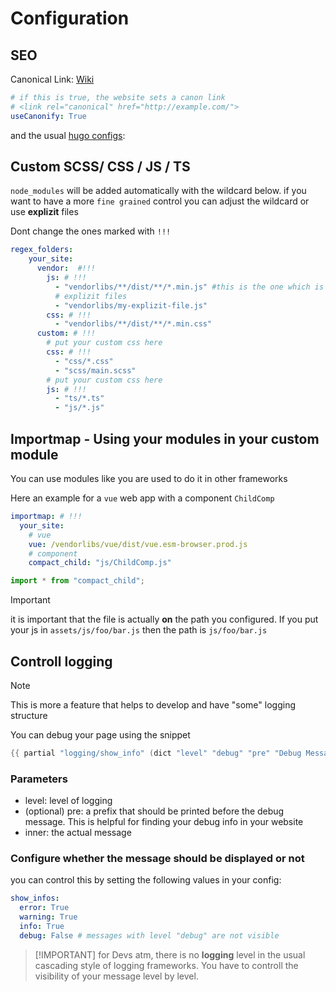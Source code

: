 # Configuration

## SEO

Canonical Link: [Wiki](https://en.wikipedia.org/wiki/Canonical_link_element)

```yaml
# if this is true, the website sets a canon link 
# <link rel="canonical" href="http://example.com/">
useCanonify: True
```

and the usual [hugo configs](https://gohugo.io/getting-started/configuration/#configuration-file):

## Custom SCSS/ CSS / JS / TS

`node_modules` will be added automatically with the wildcard below.
if you want to have a more `fine grained` control you can adjust the wildcard
or use **explizit** files

Dont change the ones marked with `!!!`

```yaml
regex_folders: 
    your_site:
      vendor:  #!!!
        js: # !!!
          - "vendorlibs/**/dist/**/*.min.js" #this is the one which is mounted in assets 
          # explizit files
          - "vendorlibs/my-explizit-file.js"
        css: # !!!
          - "vendorlibs/**/dist/**/*.min.css"
      custom: # !!!
        # put your custom css here
        css: # !!!
          - "css/*.css"
          - "scss/main.scss"
        # put your custom css here
        js: # !!!
          - "ts/*.ts"
          - "js/*.js"
```

## Importmap - Using your modules in your custom module

You can use modules like you are used to do it in other frameworks

Here an example for a `vue` web app with a component `ChildComp`

```yaml
importmap: # !!!
  your_site: 
    # vue
    vue: /vendorlibs/vue/dist/vue.esm-browser.prod.js
    # component
    compact_child: "js/ChildComp.js"
```

```js
import * from "compact_child";
```

>[!IMPORTANT]
> it is important that the file is actually **on** the path you configured. If you put your js in `assets/js/foo/bar.js`
> then the path is `js/foo/bar.js`

## Controll logging

>[!NOTE]
> This is more a feature that helps to develop and have "some" logging structure

You can debug your page using the snippet

```go
{{ partial "logging/show_info" (dict "level" "debug" "pre" "Debug Message"  "inner" (debug.Dump .) }}
```

### Parameters

* level: level of logging
* (optional) pre: a prefix that should be printed before the debug message. This is helpful for finding your debug info in your website
* inner: the actual message

### Configure whether the message should be displayed or not

you can control this by setting the following values in your config:

```yaml
show_infos: 
  error: True
  warning: True
  info: True
  debug: False # messages with level "debug" are not visible
```

>[!IMPORTANT] for Devs
> atm, there is no **logging** level in the usual cascading style of logging frameworks. You have to controll the visibility of your message level by level.
